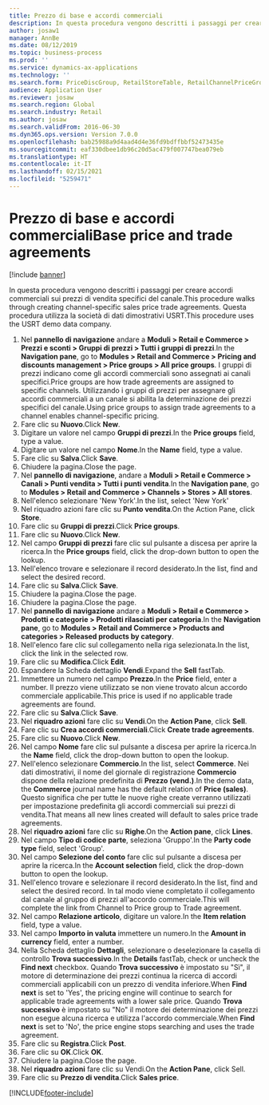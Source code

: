 ```yaml
---
title: Prezzo di base e accordi commerciali
description: In questa procedura vengono descritti i passaggi per creare accordi commerciali sui prezzi di vendita specifici del canale.
author: josaw1
manager: AnnBe
ms.date: 08/12/2019
ms.topic: business-process
ms.prod: ''
ms.service: dynamics-ax-applications
ms.technology: ''
ms.search.form: PriceDiscGroup, RetailStoreTable, RetailChannelPriceGroup, EcoResProductDetailsExtended, PriceDiscAdmTable, PriceDiscAdm
audience: Application User
ms.reviewer: josaw
ms.search.region: Global
ms.search.industry: Retail
ms.author: josaw
ms.search.validFrom: 2016-06-30
ms.dyn365.ops.version: Version 7.0.0
ms.openlocfilehash: bab25988a9d4aad4d4e36fd9bdffbbf52473435e
ms.sourcegitcommit: eaf330dbee1db96c20d5ac479f007747bea079eb
ms.translationtype: HT
ms.contentlocale: it-IT
ms.lasthandoff: 02/15/2021
ms.locfileid: "5259471"
---
```

# <a name="base-price-and-trade-agreements"></a><span data-ttu-id="e8b8d-103">Prezzo di base e accordi commerciali</span><span class="sxs-lookup"><span data-stu-id="e8b8d-103">Base price and trade agreements</span></span>

[!include [banner](../includes/banner.md)]

<span data-ttu-id="e8b8d-104">In questa procedura vengono descritti i passaggi per creare accordi commerciali sui prezzi di vendita specifici del canale.</span><span class="sxs-lookup"><span data-stu-id="e8b8d-104">This procedure walks through creating channel-specific sales price trade agreements.</span></span> <span data-ttu-id="e8b8d-105">Questa procedura utilizza la società di dati dimostrativi USRT.</span><span class="sxs-lookup"><span data-stu-id="e8b8d-105">This procedure uses the USRT demo data company.</span></span>

1. <span data-ttu-id="e8b8d-106">Nel **pannello di navigazione** andare a **Moduli > Retail e Commerce > Prezzi e sconti > Gruppi di prezzi > Tutti i gruppi di prezzi**.</span><span class="sxs-lookup"><span data-stu-id="e8b8d-106">In the **Navigation pane**, go to **Modules > Retail and Commerce > Pricing and discounts management > Price groups > All price groups**.</span></span> <span data-ttu-id="e8b8d-107">I gruppi di prezzi indicano come gli accordi commerciali sono assegnati ai canali specifici.</span><span class="sxs-lookup"><span data-stu-id="e8b8d-107">Price groups are how trade agreements are assigned to specific channels.</span></span> <span data-ttu-id="e8b8d-108">Utilizzando i gruppi di prezzi per assegnare gli accordi commerciali a un canale si abilita la determinazione dei prezzi specifici del canale.</span><span class="sxs-lookup"><span data-stu-id="e8b8d-108">Using price groups to assign trade agreements to a channel enables channel-specific pricing.</span></span>  
2. <span data-ttu-id="e8b8d-109">Fare clic su **Nuovo**.</span><span class="sxs-lookup"><span data-stu-id="e8b8d-109">Click **New**.</span></span>
3. <span data-ttu-id="e8b8d-110">Digitare un valore nel campo **Gruppi di prezzi**.</span><span class="sxs-lookup"><span data-stu-id="e8b8d-110">In the **Price groups** field, type a value.</span></span>
4. <span data-ttu-id="e8b8d-111">Digitare un valore nel campo **Nome**.</span><span class="sxs-lookup"><span data-stu-id="e8b8d-111">In the **Name** field, type a value.</span></span>
5. <span data-ttu-id="e8b8d-112">Fare clic su **Salva**.</span><span class="sxs-lookup"><span data-stu-id="e8b8d-112">Click **Save**.</span></span>
6. <span data-ttu-id="e8b8d-113">Chiudere la pagina.</span><span class="sxs-lookup"><span data-stu-id="e8b8d-113">Close the page.</span></span>
7. <span data-ttu-id="e8b8d-114">Nel **pannello di navigazione**, andare a **Moduli > Retail e Commerce > Canali > Punti vendita > Tutti i punti vendita**.</span><span class="sxs-lookup"><span data-stu-id="e8b8d-114">In the **Navigation pane**, go to **Modules > Retail and Commerce > Channels > Stores > All stores**.</span></span>
8. <span data-ttu-id="e8b8d-115">Nell'elenco selezionare 'New York'.</span><span class="sxs-lookup"><span data-stu-id="e8b8d-115">In the list, select 'New York'</span></span>
9. <span data-ttu-id="e8b8d-116">Nel riquadro azioni fare clic su **Punto vendita**.</span><span class="sxs-lookup"><span data-stu-id="e8b8d-116">On the Action Pane, click **Store**.</span></span>
10. <span data-ttu-id="e8b8d-117">Fare clic su **Gruppi di prezzi**.</span><span class="sxs-lookup"><span data-stu-id="e8b8d-117">Click **Price groups**.</span></span>
11. <span data-ttu-id="e8b8d-118">Fare clic su **Nuovo**.</span><span class="sxs-lookup"><span data-stu-id="e8b8d-118">Click **New**.</span></span>
12. <span data-ttu-id="e8b8d-119">Nel campo **Gruppi di prezzi** fare clic sul pulsante a discesa per aprire la ricerca.</span><span class="sxs-lookup"><span data-stu-id="e8b8d-119">In the **Price groups** field, click the drop-down button to open the lookup.</span></span>
13. <span data-ttu-id="e8b8d-120">Nell'elenco trovare e selezionare il record desiderato.</span><span class="sxs-lookup"><span data-stu-id="e8b8d-120">In the list, find and select the desired record.</span></span>
14. <span data-ttu-id="e8b8d-121">Fare clic su **Salva**.</span><span class="sxs-lookup"><span data-stu-id="e8b8d-121">Click **Save**.</span></span>
15. <span data-ttu-id="e8b8d-122">Chiudere la pagina.</span><span class="sxs-lookup"><span data-stu-id="e8b8d-122">Close the page.</span></span>
16. <span data-ttu-id="e8b8d-123">Chiudere la pagina.</span><span class="sxs-lookup"><span data-stu-id="e8b8d-123">Close the page.</span></span>
17. <span data-ttu-id="e8b8d-124">Nel **pannello di navigazione** andare a **Moduli > Retail e Commerce > Prodotti e categorie > Prodotti rilasciati per categoria**.</span><span class="sxs-lookup"><span data-stu-id="e8b8d-124">In the **Navigation pane**, go to **Modules > Retail and Commerce > Products and categories > Released products by category**.</span></span>
18. <span data-ttu-id="e8b8d-125">Nell'elenco fare clic sul collegamento nella riga selezionata.</span><span class="sxs-lookup"><span data-stu-id="e8b8d-125">In the list, click the link in the selected row.</span></span>
19. <span data-ttu-id="e8b8d-126">Fare clic su **Modifica**.</span><span class="sxs-lookup"><span data-stu-id="e8b8d-126">Click **Edit**.</span></span>
20. <span data-ttu-id="e8b8d-127">Espandere la Scheda dettaglio **Vendi**.</span><span class="sxs-lookup"><span data-stu-id="e8b8d-127">Expand the **Sell** fastTab.</span></span>
21. <span data-ttu-id="e8b8d-128">Immettere un numero nel campo **Prezzo**.</span><span class="sxs-lookup"><span data-stu-id="e8b8d-128">In the **Price** field, enter a number.</span></span> <span data-ttu-id="e8b8d-129">Il prezzo viene utilizzato se non viene trovato alcun accordo commerciale applicabile.</span><span class="sxs-lookup"><span data-stu-id="e8b8d-129">This price is used if no applicable trade agreements are found.</span></span>  
22. <span data-ttu-id="e8b8d-130">Fare clic su **Salva**.</span><span class="sxs-lookup"><span data-stu-id="e8b8d-130">Click **Save**.</span></span>
23. <span data-ttu-id="e8b8d-131">Nel **riquadro azioni** fare clic su **Vendi**.</span><span class="sxs-lookup"><span data-stu-id="e8b8d-131">On the **Action Pane**, click **Sell**.</span></span>
24. <span data-ttu-id="e8b8d-132">Fare clic su **Crea accordi commerciali**.</span><span class="sxs-lookup"><span data-stu-id="e8b8d-132">Click **Create trade agreements**.</span></span>
25. <span data-ttu-id="e8b8d-133">Fare clic su **Nuovo**.</span><span class="sxs-lookup"><span data-stu-id="e8b8d-133">Click **New**.</span></span>
26. <span data-ttu-id="e8b8d-134">Nel campo **Nome** fare clic sul pulsante a discesa per aprire la ricerca.</span><span class="sxs-lookup"><span data-stu-id="e8b8d-134">In the **Name** field, click the drop-down button to open the lookup.</span></span>
27. <span data-ttu-id="e8b8d-135">Nell'elenco selezionare **Commercio**.</span><span class="sxs-lookup"><span data-stu-id="e8b8d-135">In the list, select **Commerce**.</span></span> <span data-ttu-id="e8b8d-136">Nei dati dimostrativi, il nome del giornale di registrazione **Commercio** dispone della relazione predefinita di **Prezzo (vend.)**.</span><span class="sxs-lookup"><span data-stu-id="e8b8d-136">In the demo data, the **Commerce** journal name has the default relation of **Price (sales)**.</span></span> <span data-ttu-id="e8b8d-137">Questo significa che per tutte le nuove righe create verranno utilizzati per impostazione predefinita gli accordi commerciali sui prezzi di vendita.</span><span class="sxs-lookup"><span data-stu-id="e8b8d-137">That means all new lines created will default to sales price trade agreements.</span></span>  
28. <span data-ttu-id="e8b8d-138">Nel **riquadro azioni** fare clic su **Righe**.</span><span class="sxs-lookup"><span data-stu-id="e8b8d-138">On the **Action pane**, click **Lines**.</span></span>
29. <span data-ttu-id="e8b8d-139">Nel campo **Tipo di codice parte**, seleziona 'Gruppo'.</span><span class="sxs-lookup"><span data-stu-id="e8b8d-139">In the **Party code type** field, select 'Group'.</span></span>
30. <span data-ttu-id="e8b8d-140">Nel campo **Selezione del conto** fare clic sul pulsante a discesa per aprire la ricerca.</span><span class="sxs-lookup"><span data-stu-id="e8b8d-140">In the **Account selection** field, click the drop-down button to open the lookup.</span></span>
31. <span data-ttu-id="e8b8d-141">Nell'elenco trovare e selezionare il record desiderato.</span><span class="sxs-lookup"><span data-stu-id="e8b8d-141">In the list, find and select the desired record.</span></span> <span data-ttu-id="e8b8d-142">In tal modo viene completato il collegamento dal canale al gruppo di prezzi all'accordo commerciale.</span><span class="sxs-lookup"><span data-stu-id="e8b8d-142">This will complete the link from Channel to Price group to Trade agreement.</span></span>  
32. <span data-ttu-id="e8b8d-143">Nel campo **Relazione articolo**, digitare un valore.</span><span class="sxs-lookup"><span data-stu-id="e8b8d-143">In the **Item relation** field, type a value.</span></span>
33. <span data-ttu-id="e8b8d-144">Nel campo **Importo in valuta** immettere un numero.</span><span class="sxs-lookup"><span data-stu-id="e8b8d-144">In the **Amount in currency** field, enter a number.</span></span>
34. <span data-ttu-id="e8b8d-145">Nella Scheda dettaglio **Dettagli**, selezionare o deselezionare la casella di controllo **Trova successivo**.</span><span class="sxs-lookup"><span data-stu-id="e8b8d-145">In the **Details** fastTab, check or uncheck the **Find next** checkbox.</span></span> <span data-ttu-id="e8b8d-146">Quando **Trova successivo** è impostato su "Sì", il motore di determinazione dei prezzi continua la ricerca di accordi commerciali applicabili con un prezzo di vendita inferiore.</span><span class="sxs-lookup"><span data-stu-id="e8b8d-146">When **Find next** is set to 'Yes', the pricing engine will continue to search for applicable trade agreements with a lower sale price.</span></span> <span data-ttu-id="e8b8d-147">Quando **Trova successivo** è impostato su "No" il motore dei determinazione dei prezzi non esegue alcuna ricerca e utilizza l'accordo commerciale.</span><span class="sxs-lookup"><span data-stu-id="e8b8d-147">When **Find next** is set to 'No', the price engine stops searching and uses the trade agreement.</span></span>  
35. <span data-ttu-id="e8b8d-148">Fare clic su **Registra**.</span><span class="sxs-lookup"><span data-stu-id="e8b8d-148">Click **Post**.</span></span>
36. <span data-ttu-id="e8b8d-149">Fare clic su **OK**.</span><span class="sxs-lookup"><span data-stu-id="e8b8d-149">Click **OK**.</span></span>
37. <span data-ttu-id="e8b8d-150">Chiudere la pagina.</span><span class="sxs-lookup"><span data-stu-id="e8b8d-150">Close the page.</span></span>
38. <span data-ttu-id="e8b8d-151">Nel **riquadro azioni** fare clic su Vendi.</span><span class="sxs-lookup"><span data-stu-id="e8b8d-151">On the **Action Pane**, click Sell.</span></span>
39. <span data-ttu-id="e8b8d-152">Fare clic su **Prezzo di vendita**.</span><span class="sxs-lookup"><span data-stu-id="e8b8d-152">Click **Sales price**.</span></span>



[!INCLUDE[footer-include](../../includes/footer-banner.md)]